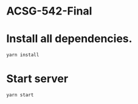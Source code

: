 # ACSG-542-Final
# Install all dependencies.
```
yarn install
```

# Start server
```
yarn start
```
